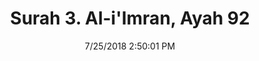 ---
title       : "Surah 3. Al-i'Imran, Ayah 92"
date        : 7/25/2018 2:50:01 PM
draft       : false
type        : "quran"
layout      : "compare"
BookCode    : "CMP"
SurahNumber : "3"
AyahNumber  : "92"
TotalAyah   : "200"
---